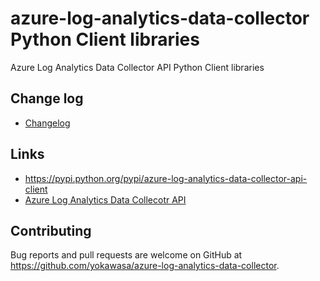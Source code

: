 # azure-log-analytics-data-collector Python Client libraries
Azure Log Analytics Data Collector API Python Client libraries

## Change log

* [Changelog](ChangeLog.md)

## Links

* https://pypi.python.org/pypi/azure-log-analytics-data-collector-api-client
* [Azure Log Analytics Data Collecotr API](https://docs.microsoft.com/en-us/azure/log-analytics/log-analytics-data-collector-api)

## Contributing

Bug reports and pull requests are welcome on GitHub at https://github.com/yokawasa/azure-log-analytics-data-collector.
